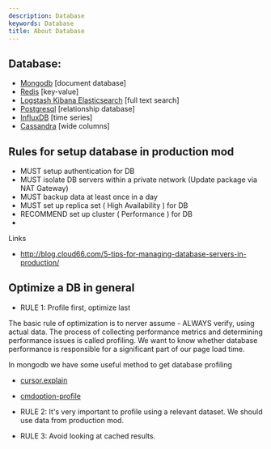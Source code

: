 ```yaml
---
description: Database
keywords: Database
title: About Database
---
```


## Database:

* [Mongodb](https://www.mongodb.com) [document database]
* [Redis](https://redis.io) [key-value]
* [Logstash Kibana Elasticsearch](https://www.elastic.co) [full text search]
* [Postgresql](https://www.postgresql.org) [relationship database]
* [InfluxDB](https://influxdata.com/) [time series]
* [Cassandra](https://cassandra.apache.org/) [wide columns]

## Rules for setup database in production mod

* MUST setup authentication for DB
* MUST isolate DB servers within a private network (Update package via NAT Gateway)
* MUST backup data at least once in a day
* MUST set up replica set ( High Availability ) for DB
* RECOMMEND set up cluster ( Performance ) for DB
*

Links

- http://blog.cloud66.com/5-tips-for-managing-database-servers-in-production/

## Optimize a DB in general

* RULE 1: Profile first, optimize last

The basic rule of optimization is to nerver assume - ALWAYS verify, using actual data. The process of collecting performance metrics and determining performance issues is called profiling. We want to know whether database performance is responsible for a significant part of our page load time.

In mongodb we have some useful method to get database profiling

  - [cursor.explain](https://docs.mongodb.com/manual/reference/method/cursor.explain/#cursor-explain)

  - [cmdoption-profile](https://docs.mongodb.com/manual/reference/program/mongod/#cmdoption-profile)

* RULE 2: It's very important to profile using a relevant dataset. We should use data from production mod.

* RULE 3: Avoid looking at cached results.
